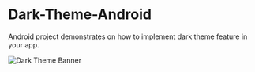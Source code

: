 # Dark-Theme-Android
Android project demonstrates on how to implement dark theme feature in your app.

![Dark Theme Banner](https://developersbreach.com/wp-content/uploads/2020/04/darkThemeBanner.png)